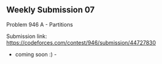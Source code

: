 Weekly Submission 07
-----------------
Problem 946 A - Partitions

Submission link: https://codeforces.com/contest/946/submission/44727830

  - coming soon :) -
